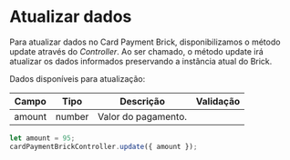 # Atualizar dados

Para atualizar dados no Card Payment Brick, disponibilizamos o método update através do _Controller_. Ao ser chamado, o método update irá atualizar os dados informados preservando a instância atual do Brick.

Dados disponíveis para atualização:

| Campo | Tipo | Descrição | Validação |
| --- | --- | --- | --- |
| amount | number | Valor do pagamento. |

```javascript
let amount = 95;
cardPaymentBrickController.update({ amount });
```